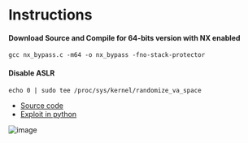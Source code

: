 # Instructions

#### Download Source and Compile for 64-bits version with NX enabled

```
gcc nx_bypass.c -m64 -o nx_bypass -fno-stack-protector
```
#### Disable ASLR
```
echo 0 | sudo tee /proc/sys/kernel/randomize_va_space
```

* [Source code]()
* [Exploit in  python]()


![image](https://github.com/Vsmzin/pwning/assets/65165845/8f4b8ef7-57c8-4fb0-a728-1265dc16c721)
